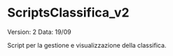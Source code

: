 # ScriptsClassifica_v2

Version: 2
Data: 19/09



Script per la gestione e visualizzazione della classifica.